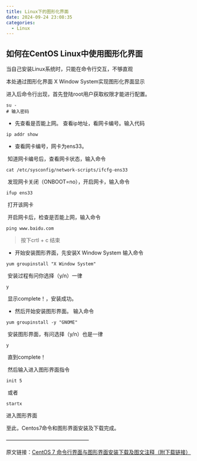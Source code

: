 ```yaml
---
title: Linux下的图形化界面
date: 2024-09-24 23:08:35
categories:
  - Linux
---
```

## 如何在CentOS Linux中使用图形化界面

当自己安装Linux系统时，只能在命令行交互，不够直观

本处通过图形化界面 X Window System实现图形化界面显示

进入后命令行出现，首先登陆root用户获取权限才能进行配置。

```shell
su -
# 输入密码
```

* 先查看是否能上网。
  查看ip地址，看网卡编号。输入代码

```shell
ip addr show
```

* 查看网卡编号，网卡为ens33。

​	知道网卡编号后，查看网卡状态，输入命令

```shell
cat /etc/sysconfig/network-scripts/ifcfg-ens33
```

​	发现网卡关闭（ONBOOT=no），开启网卡，输入命令

```shell
ifup ens33
```

​	打开该网卡

​	开启网卡后，检查是否能上网，输入命令

```shell
ping www.baidu.com
```

> 按下crtl + c 结束

* 开始安装图形界面，先安装X Window System
  输入命令

```shell
yum groupinstall "X Window System"
```

​	安装过程有问你选择（y/n）一律

```shell
y
```

​	显示complete！，安装成功。

* 然后开始安装图形界面。
  输入命令

```shell
yum groupinstall -y "GNOME"
```

​	安装图形界面，有问选择（y/n）也是一律

```shell
y
```

​	直到complete！


​	然后输入进入图形界面指令

```shell
init 5
```

​	或者

```shell
startx
```

进入图形界面

至此，Centos7命令和图形界面安装及下载完成。

————————————————

原文链接：[CentOS 7 命令行界面与图形界面安装下载及图文注释（附下载链接）](https://blog.csdn.net/weixin_47903763/article/details/109011614)

